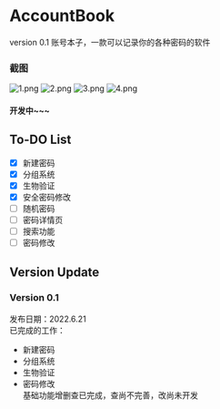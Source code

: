 # AccountBook
version 0.1
账号本子，一款可以记录你的各种密码的软件  
### 截图
![1.png](./ScreenShot/VerifyActivity.png)
![2.png](./ScreenShot/MainActivity.png)
![3.png](./ScreenShot/AddPassword.png)
![4.png](./ScreenShot/VerifyActivity.png)
#### 开发中~~~
## To-DO List
- [x] 新建密码  
- [x] 分组系统  
- [x] 生物验证  
- [x] 安全密码修改
- [ ] 随机密码  
- [ ] 密码详情页  
- [ ] 搜索功能  
- [ ] 密码修改

## Version Update
### Version 0.1
发布日期：2022.6.21  
已完成的工作：  
- 新建密码  
- 分组系统  
- 生物验证  
- 密码修改  
基础功能增删查已完成，查尚不完善，改尚未开发